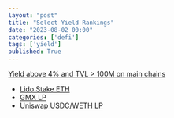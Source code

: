 ```yaml
---
layout: "post"
title: "Select Yield Rankings"
date: "2023-08-02 00:00"
categories: ['defi']
tags: ['yield']
published: True
---
```


[Yield above 4% and TVL > 100M on main chains](https://defillama.com/yields?minTvl=100000000&maxTvl=&minApy=4&maxApy=&chain=Ethereum&chain=Arbitrum&chain=BSC)

<!--more-->

* [Lido Stake ETH](https://stake.lido.fi/)
* [GMX LP](https://app.gmx.io/#/earn)
* [Uniswap USDC/WETH LP](https://app.uniswap.org/#/add/0xa0b86991c6218b36c1d19d4a2e9eb0ce3606eb48/0xc02aaa39b223fe8d0a0e5c4f27ead9083c756cc2/500?chain=mainnet)



